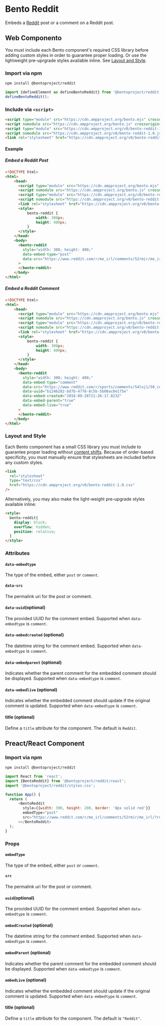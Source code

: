 # Bento Reddit

Embeds a [Reddit](https://reddit.com) post or a comment on a Reddit post.

## Web Componento

You must include each Bento component's required CSS library before adding custom styles in order to guarantee proper loading. Or use the lightweight pre-uprgrade styles available inline. See [Layout and Style](#layout-and-style).

### Import via npm

```sh
npm install @bentoproject/reddit
```

```javascript
import {defineElement as defineBentoReddit} from '@bentoproject/reddit';
defineBentoReddit();
```

### Include via `<script>`

```html
<script type="module" src="https://cdn.ampproject.org/bento.mjs" crossorigin="anonymous"></script>
<script nomodule src="https://cdn.ampproject.org/bento.js" crossorigin="anonymous"></script>
<script type="module" src="https://cdn.ampproject.org/v0/bento-reddit-1.0.mjs" crossorigin="anonymous"></script>
<script nomodule src="https://cdn.ampproject.org/v0/bento-reddit-1.0.js" crossorigin="anonymous"></script>
<link rel="stylesheet" href="https://cdn.ampproject.org/v0/bento-reddit-1.0.css" crossorigin="anonymous">
```

#### Example

##### Embed a Reddit Post

<!--% example %-->

```html
<!DOCTYPE html>
<html>
    <head>
      <script type="module" src="https://cdn.ampproject.org/bento.mjs" crossorigin="anonymous"></script>
      <script nomodule src="https://cdn.ampproject.org/bento.js" crossorigin="anonymous"></script>
      <script type="module" src="https://cdn.ampproject.org/v0/bento-reddit-1.0.mjs" crossorigin="anonymous"></script>
      <script nomodule src="https://cdn.ampproject.org/v0/bento-reddit-1.0.js" crossorigin="anonymous"></script>
      <link rel="stylesheet" href="https://cdn.ampproject.org/v0/bento-reddit-1.0.css" crossorigin="anonymous">
      <style>
          bento-reddit {
              width: 300px;
              height: 400px;
          }
      </style>
    </head>
    <body>
      <bento-reddit
        style="width: 300; height: 400;"
        data-embed-type="post"
        data-src="https://www.reddit.com/r/me_irl/comments/52rmir/me_irl/?ref=share&amp;ref_source=embed"
      >
      </bento-reddit>
    </body>
</html>
```

##### Embed a Reddit Comment

<!--% example %-->

```html
<!DOCTYPE html>
<html>
    <head>
      <script type="module" src="https://cdn.ampproject.org/bento.mjs" crossorigin="anonymous"></script>
      <script nomodule src="https://cdn.ampproject.org/bento.js" crossorigin="anonymous"></script>
      <script type="module" src="https://cdn.ampproject.org/v0/bento-reddit-1.0.mjs" crossorigin="anonymous"></script>
      <script nomodule src="https://cdn.ampproject.org/v0/bento-reddit-1.0.js" crossorigin="anonymous"></script>
      <link rel="stylesheet" href="https://cdn.ampproject.org/v0/bento-reddit-1.0.css" crossorigin="anonymous">
      <style>
          bento-reddit {
              width: 300px;
              height: 400px;
          }
      </style>
    </head>
    <body>
      <bento-reddit
        style="width: 300; height: 400;"
        data-embed-type="comment"
        data-src="https://www.reddit.com/r/sports/comments/54loj1/50_cents_awful_1st_pitch_given_a_historical/d8306kw"
        data-uuid="b1246282-bd7b-4778-8c5b-5b08ac0e175e"
        data-embed-created="2016-09-26T21:26:17.823Z"
        data-embed-parent="true"
        data-embed-live="true"
      >
      </bento-reddit>
    </body>
</html>
```

### Layout and Style

Each Bento component has a small CSS library you must include to guarantee proper loading without [content shifts](https://web.dev/cls/). Because of order-based specificity, you must manually ensure that stylesheets are included before any custom styles.

```html
<link
  rel="stylesheet"
  type="text/css"
  href="https://cdn.ampproject.org/v0/bento-reddit-1.0.css"
/>
```

Alternatively, you may also make the light-weight pre-upgrade styles available inline:

```html
<style>
  bento-reddit{
    display: block;
    overflow: hidden;
    position: relative;
  }
</style>
```

### Attributes

#### `data-embedtype`

The type of the embed, either `post` or `comment`.

#### `data-src`

The permalink uri for the post or comment.

#### `data-uuid`(optional)

The provided UUID for the comment embed.
Supported when `data-embedtype` is `comment`.

#### `data-embedcreated` (optional)

The datetime string for the comment embed.
Supported when `data-embedtype` is `comment`.

#### `data-embedparent` (optional)

Indicates whether the parent comment for the embedded comment should be displayed.
Supported when `data-embedtype` is `comment`.

#### `data-embedlive` (optional)

Indicates whether the embedded comment should update if the original comment is updated.
Supported when `data-embedtype` is `comment`.

#### title (optional)

Define a `title` attribute for the component. The default is `Reddit`.

## Preact/React Component

### Import via npm

```sh
npm install @bentoproject/reddit
```

```javascript
import React from 'react';
import {BentoReddit} from '@bentoproject/reddit/react';
import '@bentoproject/reddit/styles.css';

function App() {
  return (
      <BentoReddit
        style={{width: 300, height: 200, border: '8px solid red'}}
        embedType="post"
        src="https://www.reddit.com/r/me_irl/comments/52rmir/me_irl/?ref=share&amp;ref_source=embed"
      ></BentoReddit>
  );
}
```

### Props

#### `embedType`

The type of the embed, either `post` or `comment`.

#### `src`

The permalink uri for the post or comment.

#### `uuid`(optional)

The provided UUID for the comment embed.
Supported when `data-embedtype` is `comment`.

#### `embedCreated` (optional)

The datetime string for the comment embed.
Supported when `data-embedtype` is `comment`.

#### `embedParent` (optional)

Indicates whether the parent comment for the embedded comment should be displayed.
Supported when `data-embedtype` is `comment`.

#### `embedLive` (optional)

Indicates whether the embedded comment should update if the original comment is updated.
Supported when `data-embedtype` is `comment`.

#### title (optional)

Define a `title` attribute for the component. The default is `"Reddit"`.
